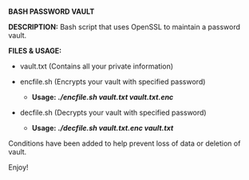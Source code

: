 **BASH PASSWORD VAULT**

**DESCRIPTION:** Bash script that uses OpenSSL to maintain a password vault.

**FILES & USAGE:**
- vault.txt (Contains all your private information)

- encfile.sh (Encrypts your vault with specified password)
  + **Usage:** ***./encfile.sh vault.txt vault.txt.enc***

- decfile.sh (Decrypts your vault with specified password)
  + **Usage:** ***./decfile.sh vault.txt.enc vault.txt*** 

Conditions have been added to help prevent loss of data or deletion of vault.

Enjoy!
